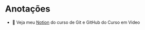 # Anotações
- 📝 Veja meu [Notion](https://interesting-repair-ac1.notion.site/Curso-de-Git-e-Github-CEV-654341c6a2154bf3b66d6f35a9b839a2) do curso de Git e GitHub do Curso em Video

